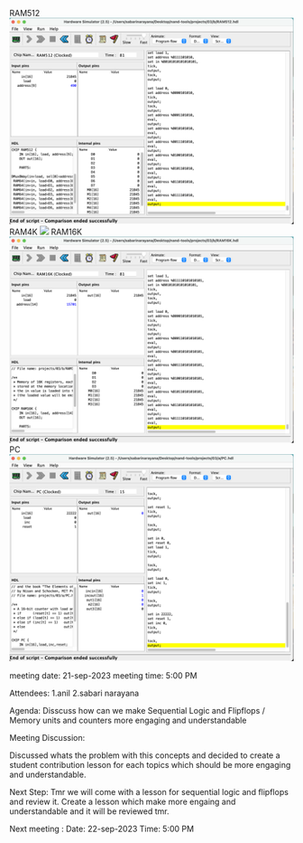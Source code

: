 RAM512
![](RAM512.png)
RAM4K
![](TAM4K.png)
RAM16K
![](RAM16K.png)
PC
![](PC.png)

meeting date: 21-sep-2023
meeting time: 5:00 PM

Attendees:
1.anil
2.sabari narayana

Agenda:
Disscuss how can we make Sequential Logic and Flipflops / Memory units and counters more engaging and understandable

Meeting Discussion:

Discussed whats the problem with this concepts and decided to create a student contribution lesson for each topics which should be more engaging and understandable.

Next Step:
Tmr we will come with a lesson for sequential logic and flipflops and review it.
Create a lesson which make more engaing and understandable and it will be reviewed tmr.

Next meeting :
Date: 22-sep-2023
Time: 5:00 PM

